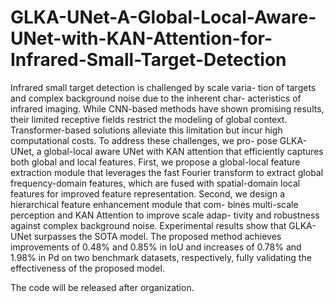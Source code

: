 # GLKA-UNet-A-Global-Local-Aware-UNet-with-KAN-Attention-for-Infrared-Small-Target-Detection

Infrared small target detection is challenged by scale varia- tion of targets and complex background noise due to the inherent char- acteristics of infrared imaging. While CNN-based methods have shown promising results, their limited receptive fields restrict the modeling of global context. Transformer-based solutions alleviate this limitation but incur high computational costs. To address these challenges, we pro- pose GLKA-UNet, a global-local aware UNet with KAN attention that efficiently captures both global and local features. First, we propose a global-local feature extraction module that leverages the fast Fourier transform to extract global frequency-domain features, which are fused with spatial-domain local features for improved feature representation. Second, we design a hierarchical feature enhancement module that com- bines multi-scale perception and KAN Attention to improve scale adap- tivity and robustness against complex background noise. Experimental results show that GLKA-UNet surpasses the SOTA model. The proposed method achieves improvements of 0.48% and 0.85% in IoU and increases of 0.78% and 1.98% in Pd on two benchmark datasets, respectively, fully validating the effectiveness of the proposed model.



The code will be released after organization.
